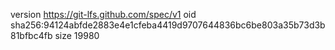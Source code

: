 version https://git-lfs.github.com/spec/v1
oid sha256:94124abfde2883e4e1cfeba4419d9707644836bc6be803a35b73d3b81bfbc4fb
size 19980

